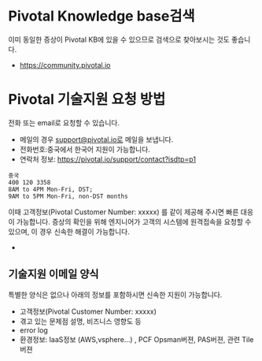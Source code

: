 # Pivotal Knowledge base검색
이미 동일한 증상이 Pivotal KB에 있을 수 있으므로 검색으로 찾아보시는 것도 좋습니다.
- https://community.pivotal.io

# Pivotal 기술지원 요청 방법
전화 또는 email로 요청할 수 있습니다. 
- 메일의 경우 support@pivotal.io로 메일을 보냅니다.
- 전화번호:중국에서 한국어 지원이 가능합니다.
- 연락처 정보: https://pivotal.io/support/contact?isdtp=p1
~~~
중국
400 120 3358
8AM to 4PM Mon-Fri, DST; 
9AM to 5PM Mon-Fri, non-DST months
~~~

이때 고객정보(Pivotal Customer Number: xxxxx) 를 같이 제공해 주시면 빠른 대응이 가능합니다.
증상의 확인을 위해 엔지니어가 고객의 시스템에 원격접속을 요청할 수 있으며, 이 경우 신속한 해결이 가능합니다.

- 


## 기술지원 이메일 양식
특별한 양식은 없으나 아래의 정보를 포함하시면 신속한 지원이 가능합니다.
- 고객정보(Pivotal Customer Number: xxxxx)
- 겪고 있는 문제점 설명, 비즈니스 영향도 등
- error log
- 환경정보: IaaS정보 (AWS,vsphere...) , PCF Opsman버젼, PAS버젼, 관련 Tile버젼
